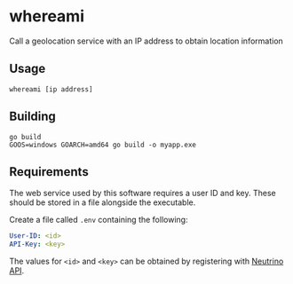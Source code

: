 # whereami
Call a geolocation service with an IP address to obtain location information

## Usage

`whereami [ip address]`

## Building

```shell
go build
GOOS=windows GOARCH=amd64 go build -o myapp.exe
```

## Requirements

The web service used by this software requires a user ID and key. These should be stored in a file alongside the executable.

Create a file called `.env` containing the following:

```yaml
User-ID: <id>
API-Key: <key>
```

The values for `<id>` and `<key>` can be obtained by registering with [Neutrino API](https://www.neutrinoapi.com).